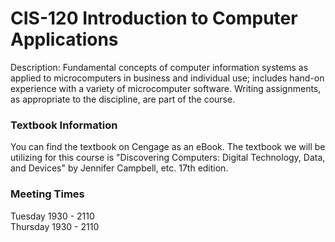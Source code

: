 # CIS-120 Introduction to Computer Applications

Description: Fundamental concepts of computer information systems as applied to microcomputers in business and individual use; includes hand-on experience with a variety of microcomputer software. Writing assignments, as appropriate to the discipline, are part of the course.

### Textbook Information 

You can find the textbook on Cengage as an eBook. The textbook we will be utilizing for this course is "Discovering Computers: Digital Technology, Data, and Devices" by Jennifer Campbell, etc. 17th edition. 

### Meeting Times
Tuesday 1930 - 2110  
Thursday 1930 - 2110


